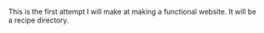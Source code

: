 This is the first attempt I will make at making a functional website. It will be a recipe directory.
